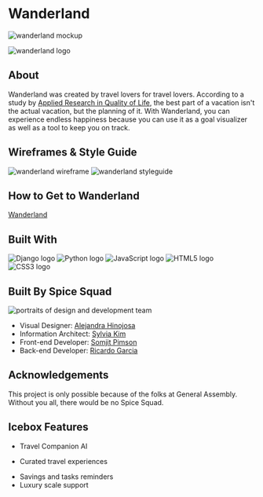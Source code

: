 # Wanderland
![wanderland mockup](https://i.imgur.com/7QnWP5d.jpg)

![wanderland logo](https://i.imgur.com/52S6vna.png)

## About
Wanderland was created by travel lovers for travel lovers. According to a study by [Applied Research in Quality of Life](https://link.springer.com/article/10.1007%2Fs11482-009-9091-9), the best part of a vacation isn't the actual vacation, but the planning of it. With Wanderland, you can experience endless happiness because you can use it as a goal visualizer as well as a tool to keep you on track. 

## Wireframes & Style Guide
![wanderland wireframe](https://i.imgur.com/DifPGWg.png)
![wanderland styleguide](https://i.imgur.com/fqOUn4K.png)

## How to Get to Wanderland
[Wanderland](https://wanderland100.herokuapp.com/)

## Built With
![Django logo](https://i.imgur.com/LZiq72l.png)
![Python logo]()
![JavaScript logo]()
![HTML5 logo]()
![CSS3 logo]()


## Built By Spice Squad
![portraits of design and development team](https://i.imgur.com/awEDGkS.png)
* Visual Designer: [Alejandra Hinojosa](https://www.google.com)
* Information Architect: [Sylvia Kim](https://www.google.com)
* Front-end Developer: [Somjit Pimson](http://www.somjitpimson.com/)
* Back-end Developer: [Ricardo Garcia](https://www.google.com)

## Acknowledgements
This project is only possible because of the folks at General Assembly. Without you all, there would be no Spice Squad. 

## Icebox Features
* Travel Companion AI
 - Curated travel experiences
* Savings and tasks reminders
* Luxury scale support

